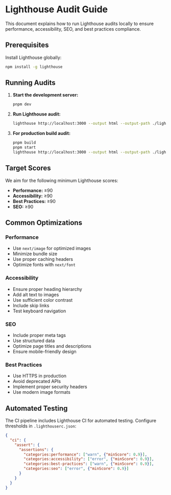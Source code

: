 # Lighthouse Audit Guide

This document explains how to run Lighthouse audits locally to ensure performance, accessibility, SEO, and best practices compliance.

## Prerequisites

Install Lighthouse globally:
```bash
npm install -g lighthouse
```

## Running Audits

1. **Start the development server:**
   ```bash
   pnpm dev
   ```

2. **Run Lighthouse audit:**
   ```bash
   lighthouse http://localhost:3000 --output html --output-path ./lighthouse-report.html
   ```

3. **For production build audit:**
   ```bash
   pnpm build
   pnpm start
   lighthouse http://localhost:3000 --output html --output-path ./lighthouse-prod-report.html
   ```

## Target Scores

We aim for the following minimum Lighthouse scores:

- **Performance:** ≥90
- **Accessibility:** ≥90  
- **Best Practices:** ≥90
- **SEO:** ≥90

## Common Optimizations

### Performance
- Use `next/image` for optimized images
- Minimize bundle size 
- Use proper caching headers
- Optimize fonts with `next/font`

### Accessibility
- Ensure proper heading hierarchy
- Add alt text to images
- Use sufficient color contrast
- Include skip links
- Test keyboard navigation

### SEO
- Include proper meta tags
- Use structured data
- Optimize page titles and descriptions
- Ensure mobile-friendly design

### Best Practices
- Use HTTPS in production
- Avoid deprecated APIs
- Implement proper security headers
- Use modern image formats

## Automated Testing

The CI pipeline includes Lighthouse CI for automated testing. Configure thresholds in `.lighthouserc.json`:

```json
{
  "ci": {
    "assert": {
      "assertions": {
        "categories:performance": ["warn", {"minScore": 0.9}],
        "categories:accessibility": ["error", {"minScore": 0.9}],
        "categories:best-practices": ["warn", {"minScore": 0.9}],
        "categories:seo": ["error", {"minScore": 0.9}]
      }
    }
  }
}
```